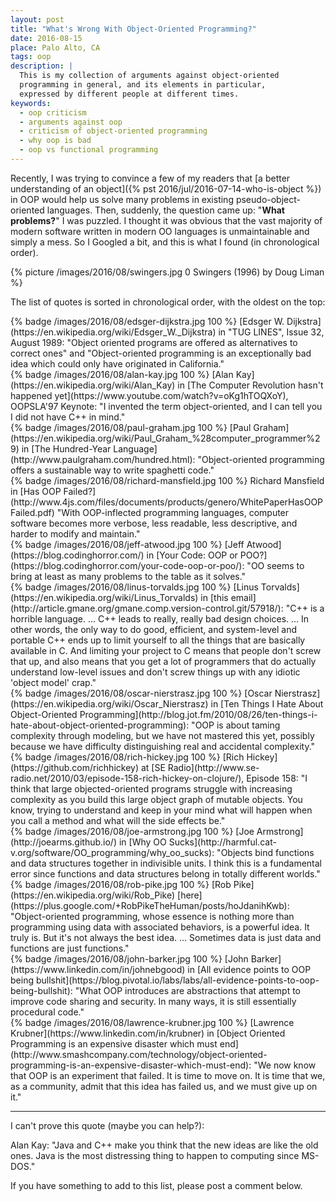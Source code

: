 ```yaml
---
layout: post
title: "What's Wrong With Object-Oriented Programming?"
date: 2016-08-15
place: Palo Alto, CA
tags: oop
description: |
  This is my collection of arguments against object-oriented
  programming in general, and its elements in particular,
  expressed by different people at different times.
keywords:
  - oop criticism
  - arguments against oop
  - criticism of object-oriented programming
  - why oop is bad
  - oop vs functional programming
---
```


Recently, I was trying to convince a few of my readers that
[a better understanding of an object]({% pst 2016/jul/2016-07-14-who-is-object %})
in OOP would help us solve many problems in existing pseudo-object-oriented languages.
Then, suddenly, the question came up: "**What problems?**"
I was puzzled. I thought it was obvious that the vast majority of modern software
written in modern OO languages is unmaintainable and simply a mess.
So I Googled a bit, and this is what I found (in chronological order).

<!--more-->

{% picture /images/2016/08/swingers.jpg 0 Swingers (1996) by Doug Liman %}

The list of quotes is sorted in chronological order, with the oldest on
the top:

<!-- 1989 -->
<div class="clear"></div>
{% badge /images/2016/08/edsger-dijkstra.jpg 100 %}
[Edsger W. Dijkstra](https://en.wikipedia.org/wiki/Edsger_W._Dijkstra)
in "TUG LINES", Issue 32, August 1989:
"Object oriented programs are offered as alternatives to correct ones"
and
"Object-oriented programming is an exceptionally bad idea
which could only have originated in California."

<!-- 1995 -->
<!--
[Paul Graham](https://en.wikipedia.org/wiki/Paul_Graham_%28computer_programmer%29)
in [Ansi Common Lisp](http://amzn.to/29JwmOz), page 408:
"The object-oriented model makes it easy to build up programs
by accretion. What this often means, in practice, is that it
provides a structured way to write spaghetti code."
-->

<!-- 1997 -->
<div class="clear"></div>
{% badge /images/2016/08/alan-kay.jpg 100 %}
[Alan Kay](https://en.wikipedia.org/wiki/Alan_Kay)
in [The Computer Revolution hasn't happened yet](https://www.youtube.com/watch?v=oKg1hTOQXoY), OOPSLA'97 Keynote:
"I invented the term object-oriented, and I can tell you
I did not have C++ in mind."

<!-- 2003 -->
<div class="clear"></div>
{% badge /images/2016/08/paul-graham.jpg 100 %}
[Paul Graham](https://en.wikipedia.org/wiki/Paul_Graham_%28computer_programmer%29)
in [The Hundred-Year Language](http://www.paulgraham.com/hundred.html):
"Object-oriented programming offers a sustainable way to write spaghetti code."

<!-- 2005 -->
<div class="clear"></div>
{% badge /images/2016/08/richard-mansfield.jpg 100 %}
Richard Mansfield
in [Has OOP Failed?](http://www.4js.com/files/documents/products/genero/WhitePaperHasOOPFailed.pdf)
"With OOP-inflected programming languages, computer software becomes more
verbose, less readable, less descriptive, and harder to modify and maintain."

<!-- 2007 -->
<div class="clear"></div>
{% badge /images/2016/08/jeff-atwood.jpg 100 %}
[Jeff Atwood](https://blog.codinghorror.com/)
in [Your Code: OOP or POO?](https://blog.codinghorror.com/your-code-oop-or-poo/):
"OO seems to bring at least as many problems to the table as it solves."


<!-- 2007 -->
<div class="clear"></div>
{% badge /images/2016/08/linus-torvalds.jpg 100 %}
[Linus Torvalds](https://en.wikipedia.org/wiki/Linus_Torvalds)
in [this email](http://article.gmane.org/gmane.comp.version-control.git/57918/):
"C++ is a horrible language. ...
C++ leads to really, really bad design choices. ...
In other words, the only way to do good, efficient, and system-level and
portable C++ ends up to limit yourself to all the things that are
basically available in C. And limiting your project to C means that people
don't screw that up, and also means that you get a lot of programmers that
do actually understand low-level issues and don't screw things up with any
idiotic 'object model' crap."

<!-- 2009 -->
<!--
[Rich Hickey](https://github.com/richhickey)
at [Are We There Yet?](https://www.infoq.com/presentations/Are-We-There-Yet-Rich-Hickey), JVM Languages Summit 2009 Keynote:
"..."
-->

<!-- 2010 -->
<div class="clear"></div>
{% badge /images/2016/08/oscar-nierstrasz.jpg 100 %}
[Oscar Nierstrasz](https://en.wikipedia.org/wiki/Oscar_Nierstrasz)
in [Ten Things I Hate About Object-Oriented Programming](http://blog.jot.fm/2010/08/26/ten-things-i-hate-about-object-oriented-programming):
"OOP is about taming complexity through modeling, but we have not
mastered this yet, possibly because we have difficulty distinguishing
real and accidental complexity."

<!-- 2010 -->
<div class="clear"></div>
{% badge /images/2016/08/rich-hickey.jpg 100 %}
[Rich Hickey](https://github.com/richhickey)
at [SE Radio](http://www.se-radio.net/2010/03/episode-158-rich-hickey-on-clojure/), Episode 158:
"I think that large objected-oriented programs struggle
with increasing complexity as you build this large object graph of
mutable objects. You know, trying to understand and keep in your mind
what will happen when you call a method and what will the side effects be."

<!-- 2011 -->
<div class="clear"></div>
{% badge /images/2016/08/joe-armstrong.jpg 100 %}
[Joe Armstrong](http://joearms.github.io/)
in [Why OO Sucks](http://harmful.cat-v.org/software/OO_programming/why_oo_sucks):
"Objects bind functions and data structures together in
indivisible units. I think this is a fundamental error since functions and
data structures belong in totally different worlds."

<!-- 2012 -->
<div class="clear"></div>
{% badge /images/2016/08/rob-pike.jpg 100 %}
[Rob Pike](https://en.wikipedia.org/wiki/Rob_Pike)
[here](https://plus.google.com/+RobPikeTheHuman/posts/hoJdanihKwb):
"Object-oriented programming, whose essence is nothing more than
programming using data with associated behaviors, is a powerful idea.
It truly is. But it's not always the best idea. ...
Sometimes data is just data and functions are just functions."

<!-- 2013 -->
<div class="clear"></div>
{% badge /images/2016/08/john-barker.jpg 100 %}
[John Barker](https://www.linkedin.com/in/johnebgood)
in [All evidence points to OOP being bullshit](https://blog.pivotal.io/labs/labs/all-evidence-points-to-oop-being-bullshit):
"What OOP introduces are abstractions that attempt to improve code
sharing and security. In many ways, it is still essentially procedural code."

<!-- 2014 -->
<div class="clear"></div>
{% badge /images/2016/08/lawrence-krubner.jpg 100 %}
[Lawrence Krubner](https://www.linkedin.com/in/krubner)
in [Object Oriented Programming is an expensive disaster which must end](http://www.smashcompany.com/technology/object-oriented-programming-is-an-expensive-disaster-which-must-end):
"We now know that OOP is an experiment that failed.
It is time to move on. It is time that we, as a community, admit that
this idea has failed us, and we must give up on it."

<hr/>

I can't prove this quote (maybe you can help?):

Alan Kay:
"Java and C++ make you think that the new ideas are like the old ones.
Java is the most distressing thing to happen to computing since MS-DOS."

If you have something to add to this list, please post a comment below.
